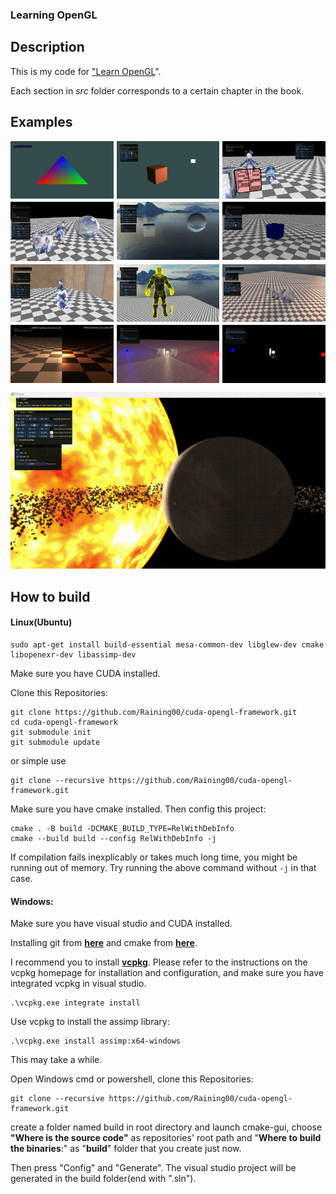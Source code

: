 ### **Learning OpenGL**

## Description

This is my code for ["Learn OpenGL](https://learnopengl.com/)".

Each section in *src* folder corresponds to a certain chapter in the book.

## Examples

<div style="display: grid; grid-template-columns: repeat(3, 1fr); gap: 5px;">
  <img src="images/colorfulTriangle.png" alt="Image 1" style="width: 100%;"/>
  <img src="images/basicLighting.png" alt="Image 2" style="width: 100%;"/>
  <img src="images/blending.png" alt="Image 3" style="width: 100%;"/>
  <img src="images/meshes.png" alt="Image 4" style="width: 100%;"/>
  <img src="images/skybox.png" alt="Image 5" style="width: 100%;"/>
  <img src="images/pointSprit.png" alt="Image 6" style="width: 100%;"/>
  <img src="images/depthTest.png" alt="Image 6" style="width: 100%;"/>
  <img src="images/geometricShader.png" alt="Image 6" style="width: 100%;"/>
   <img src="images/shaderMapping.png" alt="Image 6" style="width: 100%;"/>
  <img src="images/HDR_gamma.png" alt="Image 6" style="width: 100%;"/>
  <img src="images/Bloom.png" alt="Image 6" style="width: 100%;"/>
  <img src="images/Brightness.png" alt="Image 6" style="width: 100%;"/>
</div>

![planet](images/planet.gif)

## How to build

#### Linux(Ubuntu)

```shell
sudo apt-get install build-essential mesa-common-dev libglew-dev cmake libopenexr-dev libassimp-dev
```

Make sure you have CUDA installed.

Clone this Repositories:

```shell
git clone https://github.com/Raining00/cuda-opengl-framework.git
cd cuda-opengl-framework
git submodule init
git submodule update
```

or simple use

```shell
git clone --recursive https://github.com/Raining00/cuda-opengl-framework.git
```

Make sure you have cmake installed. Then config this project:

```shell
cmake . -B build -DCMAKE_BUILD_TYPE=RelWithDebInfo
cmake --build build --config RelWithDebInfo -j
```

If compilation fails inexplicably or takes much long time, you might be running out of memory. Try running the above command without `-j` in that case.

#### Windows:

Make sure you have visual studio and CUDA installed.

Installing git from [**here**](https://git-scm.com/downloads) and cmake from [**here**](https://cmake.org/download/).

I recommend you to install [**vcpkg**](https://github.com/microsoft/vcpkg.git). Please refer to the instructions on the vcpkg homepage for installation and configuration, and make sure you have integrated vcpkg in visual studio.

```shell
.\vcpkg.exe integrate install
```

Use vcpkg to install the assimp library:

```
.\vcpkg.exe install assimp:x64-windows
```

This may take a while.

Open Windows cmd or powershell, clone this Repositories:

```shell
git clone --recursive https://github.com/Raining00/cuda-opengl-framework.git
```

create a folder named build in root directory and launch cmake-gui, choose **"Where is the source code"** as repositories' root path and "**Where to build the binaries**:" as "**build**" folder that you create just now.

Then press "Config" and "Generate". The visual studio project will be generated in the build folder(end with ".sln").

